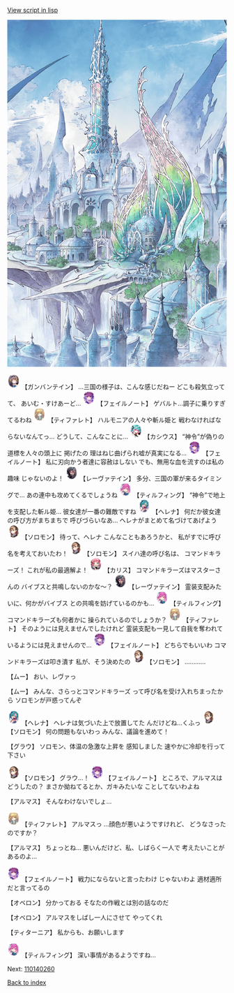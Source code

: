 [View script in lisp](../scripts/110140250.txt)

![fairy_world.png](../images/backgrounds/fairy_world.png)

<img src="../images/units/3600211.png" alt="3600211.png" height="34"/>
【ガンバンテイン】
…三国の様子は、こんな感じだねー
どこも殺気立ってて、
あいむ・すけあーど…

<img src="../images/units/3401911.png" alt="3401911.png" height="34"/>
【フェイルノート】
ゲバルト…調子に乗りすぎてるわね

<img src="../images/units/3503211.png" alt="3503211.png" height="34"/>
【ティファレト】
ハルモニアの人々や斬ル姫と
戦わなければならないなんてっ…
どうして、こんなことに…

<img src="../images/units/3303111.png" alt="3303111.png" height="34"/>
【カシウス】
“神令”が偽りの道標を人々の頭上に
掲げたの
理はねじ曲げられ嘘が真実になる…

<img src="../images/units/3401911.png" alt="3401911.png" height="34"/>
【フェイルノート】
私に刃向かう者達に容赦はしない
でも、無用な血を流すのは私の趣味
じゃないのよ！

<img src="../images/units/3100211.png" alt="3100211.png" height="34"/>
【レーヴァテイン】
多分、三国の軍が来るタイミングで…
あの連中も攻めてくるでしょうね

<img src="../images/units/3101411.png" alt="3101411.png" height="34"/>
【ティルフィング】
“神令”で地上を支配した斬ル姫…
彼女達が一番の難敵ですね

<img src="../images/units/3302811.png" alt="3302811.png" height="34"/>
【ヘレナ】
何だか彼女達の呼び方がまちまちで
呼びづらいなあ…
ヘレナがまとめて名づけてあげよう

<img src="../images/units/3503111.png" alt="3503111.png" height="34"/>
【ソロモン】
待って、ヘレナ
こんなこともあろうかと、
私がすでに呼び名を考えておいたわ！

<img src="../images/units/3503111.png" alt="3503111.png" height="34"/>
【ソロモン】
スイハ達の呼び名は、
コマンドキラーズ！
これが私の最適解よ！

<img src="../images/units/3602511.png" alt="3602511.png" height="34"/>
【カリス】
コマンドキラーズはマスターさんの
バイブスと共鳴しないのかな～？

<img src="../images/units/3100211.png" alt="3100211.png" height="34"/>
【レーヴァテイン】
霊装支配みたいに、何かがバイブス
との共鳴を妨げているのかも…

<img src="../images/units/3101411.png" alt="3101411.png" height="34"/>
【ティルフィング】
コマンドキラーズも何者かに
操られているのでしょうか？

<img src="../images/units/3503211.png" alt="3503211.png" height="34"/>
【ティファレト】
そのようには見えませんでしたけれど
霊装支配も一見して自我を奪われて
いるようには見えませんので…

<img src="../images/units/3401911.png" alt="3401911.png" height="34"/>
【フェイルノート】
どちらでもいいわ
コマンドキラーズは叩き潰す
私が、そう決めたの

<img src="../images/units/3503111.png" alt="3503111.png" height="34"/>
【ソロモン】
…………

【ムー】
おい、レヴァっ

【ムー】
みんな、さらっとコマンドキラーズ
って呼び名を受け入れちまったから
ソロモンが戸惑ってんぞ

<img src="../images/units/3302811.png" alt="3302811.png" height="34"/>
【ヘレナ】
ヘレナは気づいた上で放置してた
んだけどね…くふっ

<img src="../images/units/3503111.png" alt="3503111.png" height="34"/>
【ソロモン】
何の問題もないわっ
みんな、議論を進めて！

【グラウ】
ソロモン、体温の急激な上昇を
感知しました
速やかに冷却を行って下さい

<img src="../images/units/3503111.png" alt="3503111.png" height="34"/>
【ソロモン】
グラウ…！

<img src="../images/units/3401911.png" alt="3401911.png" height="34"/>
【フェイルノート】
ところで、アルマスはどうしたの？
まさか拗ねてるとか、ガキみたいな
ことしてないわよね

【アルマス】
そんなわけないでしょ…

<img src="../images/units/3503211.png" alt="3503211.png" height="34"/>
【ティファレト】
アルマスっ
…顔色が悪いようですけれど、
どうなさったのですか？

【アルマス】
ちょっとね…
悪いんだけど、私、しばらく一人で
考えたいことがあるのよ…

<img src="../images/units/3401911.png" alt="3401911.png" height="34"/>
【フェイルノート】
戦力にならないと言ったわけ
じゃないわよ
適材適所だと言ってるの

【オベロン】
分かっておる
そなたの作戦とは別の話なのだ

【オベロン】
アルマスをしばし一人にさせて
やってくれ

【ティターニア】
私からも、お願いします

<img src="../images/units/3101411.png" alt="3101411.png" height="34"/>
【ティルフィング】
深い事情があるようですね…

Next: [110140260](110140260.md)

[Back to index](index.md)
